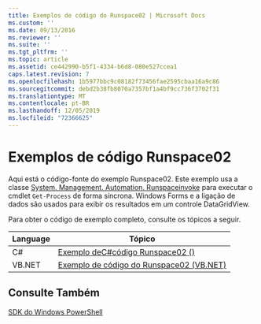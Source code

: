 ```yaml
---
title: Exemplos de código do Runspace02 | Microsoft Docs
ms.custom: ''
ms.date: 09/13/2016
ms.reviewer: ''
ms.suite: ''
ms.tgt_pltfrm: ''
ms.topic: article
ms.assetid: ce442990-b5f1-4334-b6d8-080e527ccea1
caps.latest.revision: 7
ms.openlocfilehash: 1b5977bbc9c08182f73456fae2595cbaa16a9c86
ms.sourcegitcommit: debd2b38fb8070a7357bf1a4bf9cc736f3702f31
ms.translationtype: MT
ms.contentlocale: pt-BR
ms.lasthandoff: 12/05/2019
ms.locfileid: "72366625"
---
```

# <a name="runspace02-code-samples"></a>Exemplos de código Runspace02

Aqui está o código-fonte do exemplo Runspace02. Este exemplo usa a classe [System. Management. Automation. Runspaceinvoke](/dotnet/api/System.Management.Automation.RunspaceInvoke) para executar o cmdlet `Get-Process` de forma síncrona. Windows Forms e a ligação de dados são usados para exibir os resultados em um controle DataGridView.

Para obter o código de exemplo completo, consulte os tópicos a seguir.

|Language|Tópico|
|--------------|-----------|
|C#|[Exemplo deC#código Runspace02 ()](./runspace02-csharp-code-sample.md)|
|VB.NET|[Exemplo de código do Runspace02 (VB.NET)](./runspace02-vb-net-code-sample.md)|

## <a name="see-also"></a>Consulte Também

[SDK do Windows PowerShell](../windows-powershell-reference.md)